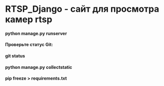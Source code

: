 # RTSP_Django - сайт для просмотра камер rtsp
#### python manage.py runserver
#### Проверьте статус Git:
#### git status
#### python manage.py collectstatic
#### pip freeze > requirements.txt